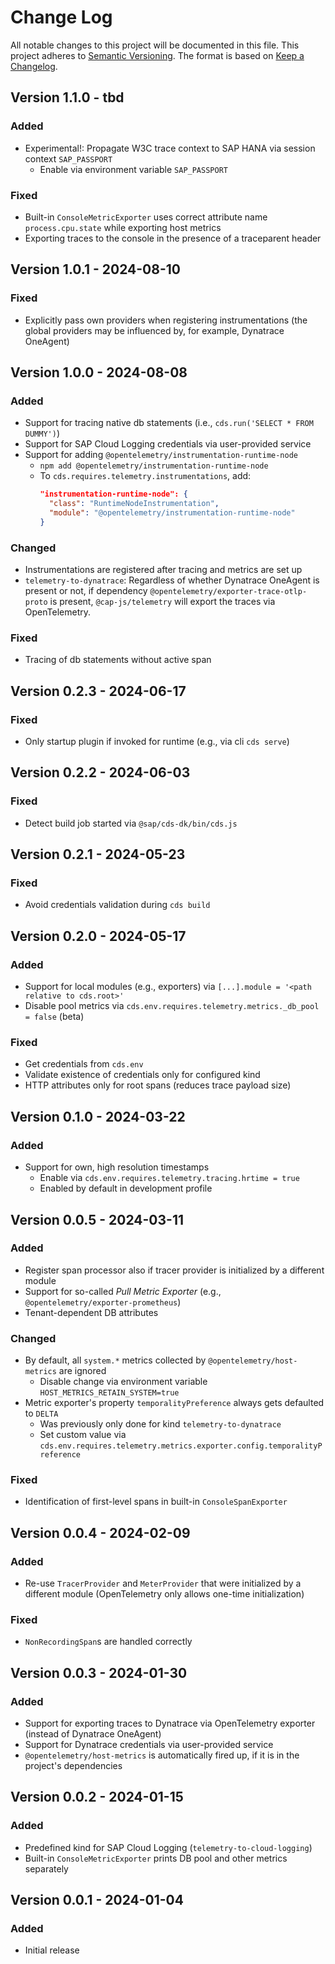 # Change Log

All notable changes to this project will be documented in this file.
This project adheres to [Semantic Versioning](http://semver.org/).
The format is based on [Keep a Changelog](http://keepachangelog.com/).

## Version 1.1.0 - tbd

### Added

- Experimental!: Propagate W3C trace context to SAP HANA via session context `SAP_PASSPORT`
  - Enable via environment variable `SAP_PASSPORT`

### Fixed

- Built-in `ConsoleMetricExporter` uses correct attribute name `process.cpu.state` while exporting host metrics
- Exporting traces to the console in the presence of a traceparent header

## Version 1.0.1 - 2024-08-10

### Fixed

- Explicitly pass own providers when registering instrumentations (the global providers may be influenced by, for example, Dynatrace OneAgent)

## Version 1.0.0 - 2024-08-08

### Added

- Support for tracing native db statements (i.e., `cds.run('SELECT * FROM DUMMY')`)
- Support for SAP Cloud Logging credentials via user-provided service
- Support for adding `@opentelemetry/instrumentation-runtime-node`
  - `npm add @opentelemetry/instrumentation-runtime-node`
  -  To `cds.requires.telemetry.instrumentations`, add:
      ```json
      "instrumentation-runtime-node": {
        "class": "RuntimeNodeInstrumentation",
        "module": "@opentelemetry/instrumentation-runtime-node"
      }
      ```

### Changed

- Instrumentations are registered after tracing and metrics are set up
- `telemetry-to-dynatrace`: Regardless of whether Dynatrace OneAgent is present or not, if dependency `@opentelemetry/exporter-trace-otlp-proto` is present, `@cap-js/telemetry` will export the traces via OpenTelemetry.

### Fixed

- Tracing of db statements without active span

## Version 0.2.3 - 2024-06-17

### Fixed

- Only startup plugin if invoked for runtime (e.g., via cli `cds serve`)

## Version 0.2.2 - 2024-06-03

### Fixed

- Detect build job started via `@sap/cds-dk/bin/cds.js`

## Version 0.2.1 - 2024-05-23

### Fixed

- Avoid credentials validation during `cds build`

## Version 0.2.0 - 2024-05-17

### Added

- Support for local modules (e.g., exporters) via `[...].module = '<path relative to cds.root>'`
- Disable pool metrics via `cds.env.requires.telemetry.metrics._db_pool = false` (beta)

### Fixed

- Get credentials from `cds.env`
- Validate existence of credentials only for configured kind
- HTTP attributes only for root spans (reduces trace payload size)

## Version 0.1.0 - 2024-03-22

### Added

- Support for own, high resolution timestamps
  - Enable via `cds.env.requires.telemetry.tracing.hrtime = true`
  - Enabled by default in development profile

## Version 0.0.5 - 2024-03-11

### Added

- Register span processor also if tracer provider is initialized by a different module
- Support for so-called _Pull Metric Exporter_ (e.g., `@opentelemetry/exporter-prometheus`)
- Tenant-dependent DB attributes

### Changed

- By default, all `system.*` metrics collected by `@opentelemetry/host-metrics` are ignored
  - Disable change via environment variable `HOST_METRICS_RETAIN_SYSTEM=true`
- Metric exporter's property `temporalityPreference` always gets defaulted to `DELTA`
  - Was previously only done for kind `telemetry-to-dynatrace`
  - Set custom value via `cds.env.requires.telemetry.metrics.exporter.config.temporalityPreference`

### Fixed

- Identification of first-level spans in built-in `ConsoleSpanExporter`

## Version 0.0.4 - 2024-02-09

### Added

- Re-use `TracerProvider` and `MeterProvider` that were initialized by a different module (OpenTelemetry only allows one-time initialization)

### Fixed

- `NonRecordingSpan`s are handled correctly

## Version 0.0.3 - 2024-01-30

### Added

- Support for exporting traces to Dynatrace via OpenTelemetry exporter (instead of Dynatrace OneAgent)
- Support for Dynatrace credentials via user-provided service
- `@opentelemetry/host-metrics` is automatically fired up, if it is in the project's dependencies

## Version 0.0.2 - 2024-01-15

### Added

- Predefined kind for SAP Cloud Logging (`telemetry-to-cloud-logging`)
- Built-in `ConsoleMetricExporter` prints DB pool and other metrics separately

## Version 0.0.1 - 2024-01-04

### Added

- Initial release
